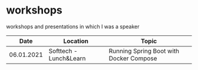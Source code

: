 # workshops
workshops and presentations  in which I was a speaker

| Date  | Location | Topic |
| ------------- | ------------- | ------------- |
| 06.01.2021  | Softtech - Lunch&Learn  | Running Spring Boot with Docker Compose  |

